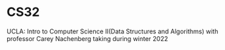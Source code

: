 # CS32
UCLA: Intro to Computer Science II(Data Structures and Algorithms) with professor Carey Nachenberg taking during winter 2022
